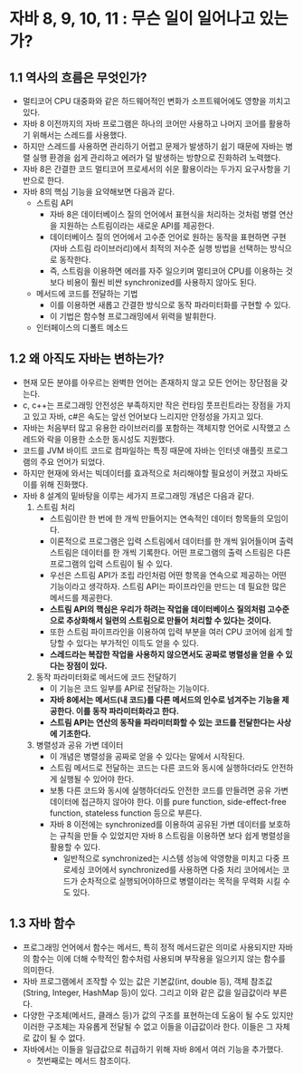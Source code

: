 # 자바 8, 9, 10, 11 : 무슨 일이 일어나고 있는가?
## 1.1 역사의 흐름은 무엇인가?
- 멀티코어 CPU 대중화와 같은 하드웨어적인 변화가 소프트웨어에도 영향을 끼치고 있다.
- 자바 8 이전까지의 자바 프로그램은 하나의 코어만 사용하고 나머지 코어를 활용하기 위해서는 스레드를 사용했다.
- 하지만 스레드를 사용하면 관리하기 어렵고 문제가 발생하기 쉽기 때문에 자바는 병렬 실행 환경을 쉽게 관리하고 에러가 덜 발생하는 방향으로 진화하려 노력했다.
- 자바 8은 간결한 코드 멀티코어 프로세서의 쉬운 활용이라는 두가지 요구사항을 기반으로 한다.
- 자바 8의 핵심 기능을 요약해보면 다음과 같다.
  - 스트림 API
    - 자바 8은 데이터베이스 질의 언어에서 표현식을 처리하는 것처럼 병렬 연산을 지원하는 스트림이라는 새로운 API를 제공한다.
    - 데이터베이스 질의 언어에서 고수준 언어로 원하는 동작을 표현하면 구현(자바 스트림 라이브러리)에서 최적의 저수준 실행 방법을 선택하는 방식으로 동작한다.
    - 즉, 스트림을 이용하면 에러를 자주 일으키며 멀티코어 CPU를 이용하는 것보다 비용이 훨씬 비싼 synchronized를 사용하지 않아도 된다. 
  - 메서드에 코드를 전달하는 기법
    - 이를 이용하면 새롭고 간결한 방식으로 동작 파라미터화를 구현할 수 있다.
    - 이 기법은 함수형 프로그래밍에서 위력을 발휘한다.
  - 인터페이스의 디폴트 메소드
## 1.2 왜 아직도 자바는 변하는가?
- 현재 모든 분야를 아우르는 완벽한 언어는 존재하지 않고 모든 언어는 장단점을 갖는다.
- c, c++는 프로그래밍 안전성은 부족하지만 작은 런타임 풋프린트라는 장점을 가지고 있고 자바, c#은 속도는 앞선 언어보다 느리지만 안정성을 가지고 있다.
- 자바는 처음부터 많고 유용한 라이브러리를 포함하는 객체지향 언어로 시작했고 스레드와 락을 이용한 소소한 동시성도 지원했다.
- 코드를 JVM 바이트 코드로 컴파일하는 특징 때문에 자바는 인터넷 애플릿 프로그램의 주요 언어가 되었다.
- 하지만 현재에 와서는 빅데이터를 효과적으로 처리해야할 필요성이 커졌고 자바도 이를 위해 진화했다.
- 자바 8 설계의 밑바탕을 이루는 세가지 프로그래밍 개념은 다음과 같다.
  1. 스트림 처리
     - 스트림이란 한 번에 한 개씩 만들어지는 연속적인 데이터 항목들의 모임이다.
     - 이론적으로 프로그램은 입력 스트림에서 데이터를 한 개씩 읽어들이며 출력 스트림은 데이터를 한 개씩 기록한다. 어떤 프로그램의 출력 스트림은 다른 프로그램의 입력 스트림이 될 수 있다.
     - 우선은 스트림 API가 조립 라인처럼 어떤 항목을 연속으로 제공하는 어떤 기능이라고 생각하자. 스트림 API는 파이프라인을 만드는 데 필요한 많은 메서드를 제공한다.
     - **스트림 API의 핵심은 우리가 하려는 작업을 데이터베이스 질의처럼 고수준으로 추상화해서 일련의 스트림으로 만들어 처리할 수 있다는 것이다.**
     - 또한 스트림 파이프라인을 이용하여 입력 부분을 여러 CPU 코어에 쉽게 할당할 수 있다는 부가적인 이득도 얻을 수 있다.
     - **스레드라는 복잡한 작업을 사용하지 않으면서도 공짜로 병렬성을 얻을 수 있다는 장점이 있다.**
  2. 동작 파라미터화로 메서드에 코드 전달하기
     - 이 기능은 코드 일부를 API로 전달하는 기능이다.
     - **자바 8에서는 메서드(내 코드)를 다른 메서드의 인수로 넘겨주는 기능을 제공한다. 이를 동작 파라미터화라고 한다.**
     - **스트림 API는 연산의 동작을 파라미터화할 수 있는 코드를 전달한다는 사상에 기초한다.**
  3. 병렬성과 공유 가변 데이터
     - 이 개념은 병렬성을 공짜로 얻을 수 있다는 말에서 시작된다.
     - 스트림 메서드로 전달하는 코드는 다른 코드와 동시에 실행하더라도 안전하게 실행될 수 있어야 한다.
     - 보통 다른 코드와 동시에 실행하더라도 안전한 코드를 만들려면 공유 가변 데이터에 접근하지 않아야 한다. 이를 pure function, side-effect-free function, stateless function 등으로 부른다.
     - 자바 8 이전에는 synchronized를 이용하여 공유된 가변 데이터를 보호하는 규칙을 만들 수 있었지만 자바 8 스트림을 이용하면 보다 쉽게 병렬성을 활용할 수 있다.
       - 일반적으로 synchronized는 시스템 성능에 악영향을 미치고 다중 프로세싱 코어에서 synchronized를 사용하면 다중 처리 코어에서는 코드가 순차적으로 실행되어야하므로 병렬이라는 목적을 무력화 시킬 수도 있다.
## 1.3 자바 함수
- 프로그래밍 언어에서 함수는 메서드, 특히 정적 메서드같은 의미로 사용되지만 자바의 함수는 이에 더해 수학적인 함수처럼 사용되며 부작용을 일으키지 않는 함수를 의미한다.
- 자바 프로그램에서 조작할 수 있는 값은 기본값(int, double 등), 객체 참조값(String, Integer, HashMap 등)이 있다. 그리고 이와 같은 값을 일급값이라 부른다.
- 다양한 구조체(메서드, 클래스 등)가 값의 구조를 표현하는데 도움이 될 수도 있지만 이러한 구조체는 자유롭게 전달될 수 없고 이들을 이급값이라 한다. 이들은 그 자체로 값이 될 수 없다.
- 자바에서는 이들을 일급값으로 취급하기 위해 자바 8에서 여러 기능을 추가했다.
  - 첫번째로는 메서드 참조이다. 
